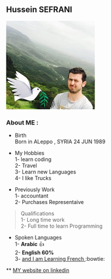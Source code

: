 ##  Hussein SEFRANI  
![myphoto](/photo/hussein1.jpg)


### About ME :  
* Birth  
   Born in ALeppo , SYRIA 24 JUN 1989
   
* My Hobbies  
    1-  learn coding  
    2-  Travel  
    3- Learn new Languages  
    4- I like Trucks  
    
* Previously Work  
    1- accountant  
    2- Purchases Representaive  
    
    
> Qualifications  
  > 1-  Long time work  
  > 2-  Full time to learn Programming  
* Spoken Languages  
   1-  **Arabic**  :+1:  
   2-  __English 60%__  
   3-  <ins>and I am Learning French </ins> :bowtie:  
   
 **  [MY website on linkedin]( https://www.linkedin.com/in/hussein-s-99448a167/)
 
